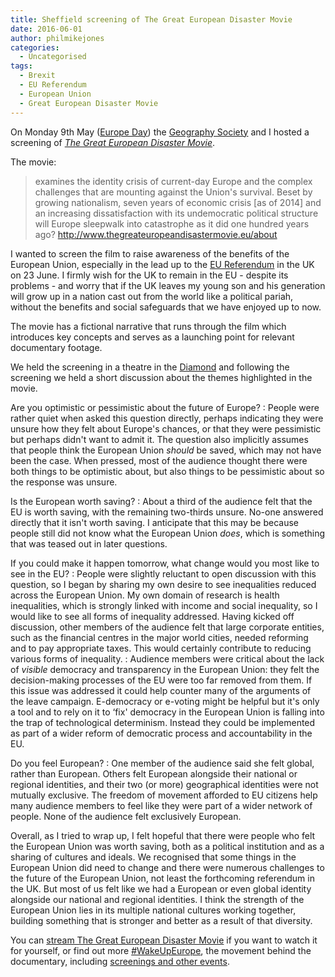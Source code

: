 ```yaml
---
title: Sheffield screening of The Great European Disaster Movie
date: 2016-06-01
author: philmikejones
categories:
  - Uncategorised
tags:
  - Brexit
  - EU Referendum
  - European Union
  - Great European Disaster Movie
---
```


On Monday 9th May ([Europe Day](https://en.wikipedia.org/wiki/Europe_Day)) the [Geography Society](https://www.sheffield.ac.uk/geography/students/geogsoc) and I hosted a screening of [_The Great European Disaster Movie_](http://www.thegreateuropeandisastermovie.eu/).

The movie:

> examines the identity crisis of current-day Europe and the complex challenges that are mounting against the Union's survival. Beset by growing nationalism, seven years of economic crisis [as of 2014] and an increasing dissatisfaction with its undemocratic political structure will Europe sleepwalk into catastrophe as it did one hundred years ago? <http://www.thegreateuropeandisastermovie.eu/about>

I wanted to screen the film to raise awareness of the benefits of the European Union, especially in the lead up to the [EU Referendum](https://www.eureferendum.gov.uk/) in the UK on 23 June.
I firmly wish for the UK to remain in the EU - despite its problems - and worry that if the UK leaves my young son and his generation will grow up in a nation cast out from the world like a political pariah, without the benefits and social safeguards that we have enjoyed up to now.

The movie has a fictional narrative that runs through the film which introduces key concepts and serves as a launching point for relevant documentary footage.



We held the screening in a theatre in the [Diamond](https://www.sheffield.ac.uk/diamond) and following the screening we held a short discussion about the themes highlighted in the movie.

Are you optimistic or pessimistic about the future of Europe?
:   People were rather quiet when asked this question directly, perhaps indicating they were unsure how they felt about Europe's chances, or that they were pessimistic but perhaps didn't want to admit it. The question also implicitly assumes that people think the European Union _should_ be saved, which may not have been the case. When pressed, most of the audience thought there were both things to be optimistic about, but also things to be pessimistic about so the response was unsure.

Is the European worth saving?
:   About a third of the audience felt that the EU is worth saving, with the remaining two-thirds unsure. No-one answered directly that it isn't worth saving. I anticipate that this may be because people still did not know what the European Union _does_, which is something that was teased out in later questions.

If you could make it happen tomorrow, what change would you most like to see in the EU?
:   People were slightly reluctant to open discussion with this question, so I began by sharing my own desire to see inequalities reduced across the European Union. My own domain of research is health inequalities, which is strongly linked with income and social inequality, so I would like to see all forms of inequality addressed. Having kicked off discussion, other members of the audience felt that large corporate entities, such as the financial centres in the major world cities, needed reforming and to pay appropriate taxes. This would certainly contribute to reducing various forms of inequality.
:   Audience members were critical about the lack of _visible_ democracy and transparency in the European Union: they felt the decision-making processes of the EU were too far removed from them. If this issue was addressed it could help counter many of the arguments of the leave campaign. E-democracy or e-voting might be helpful but it's only a tool and to rely on it to &#8216;fix' democracy in the European Union is falling into the trap of technological determinism. Instead they could be implemented as part of a wider reform of democratic process and accountability in the EU.

Do you feel European?
:   One member of the audience said she felt global, rather than European. Others felt European alongside their national or regional identities, and their two (or more) geographical identities were not mutually exclusive. The freedom of movement afforded to EU citizens help many audience members to feel like they were part of a wider network of people. None of the audience felt exclusively European.

Overall, as I tried to wrap up, I felt hopeful that there were people who felt the European Union was worth saving, both as a political institution and as a sharing of cultures and ideals. We recognised that some things in the European Union did need to change and there were numerous challenges to the future of the European Union, not least the forthcoming referendum in the UK. But most of us felt like we had a European or even global identity alongside our national and regional identities. I think the strength of the European Union lies in its multiple national cultures working together, building something that is stronger and better as a result of that diversity.

You can [stream The Great European Disaster Movie](https://vimeo.com/ondemand/thegreateuropeandisaster) if you want to watch it for yourself, or find out more [#WakeUpEurope](http://www.wakeupeurope.eu/), the movement behind the documentary, including [screenings and other events](http://www.wakeupeurope.eu/events).
